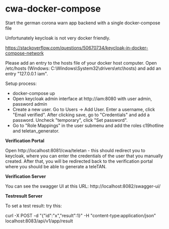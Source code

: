 # cwa-docker-compose
Start the german corona warn app backend with a single docker-compose file

Unfortunately keycloak is not very docker friendly. 

https://stackoverflow.com/questions/50670734/keycloak-in-docker-compose-network

Please add an entry to the hosts file of your docker host computer. Open /etc/hosts (Windows: C:\Windows\System32\drivers\etc\hosts) and add an entry "127.0.0.1 iam".

Setup process:
* docker-compose up 
* Open keycloak admin interface at http://iam:8080 with user admin, password admin
* Create a new user. Go to Users -> Add User. Enter a username, click "Email verified". After clicking save, go to "Credentials" and add a password. Uncheck "temporary", click "Set password".
* Go to "Role Mappings" in the user submenu and add the roles c19hotline and teletan_generator.

__Verification Portal__

Open http://localhost:8081/cwa/teletan - this should redirect you to keycloak, where you can enter the credentials of the user that you manually created.
After that, you will be redirected back to the verification portal where you should be able to generate a teleTAN.

__Verification Server__

You can see the swagger UI at this URL: http://localhost:8082/swagger-ui/

__Testresult Server__

To set a test result: try this:

curl -X POST -d "{\"id\":\"x\",\"result\":1}" -H "content-type:application/json" localhost:8083/api/v1/app/result
